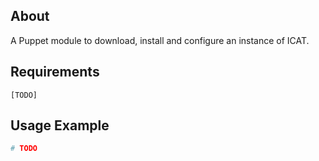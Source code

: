 ## About

A Puppet module to download, install and configure an instance of ICAT.

## Requirements

`[TODO]`

## Usage Example

```ruby
# TODO
```
